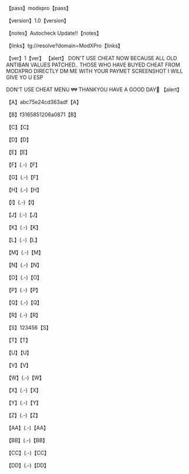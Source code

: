 【pass】modxpro【pass】

【version】1.0【version】

【notes】Autocheck Update!!【notes】 

【links】tg://resolve?domain=ModXPro【links】


【ver】1【ver】
【alert】
DON'T USE CHEAT NOW BECAUSE ALL OLD ANTIBAN VALUES
PATCHED..
THOSE WHO HAVE BUYED CHEAT FROM MODXPRO DIRECTLY DM
ME WITH YOUR PAYMET SCREENSHOT I WILL GIVE YO U ESP

DON'T USE CHEAT MENU 💔💔
THANKYOU HAVE A GOOD DAY🌹
【alert】



【A】abc75e24cd363adf【A】

【B】f3165851206a0871【B】

  【C】【C】

  【D】【D】

  【E】【E】

  【F】(.-)【F】

  【G】(.-)【F】

  【H】(.-)【H】

  【I】(.-)【I】

  【J】(.-)【J】

  【K】(.-)【K】

  【L】(.-)【L】

  【M】(.-)【M】

  【N】(.-)【N】

  【O】(.-)【O】

  【P】(.-)【P】

  【Q】(.-)【Q】

  【R】(.-)【R】

  【S】123456【S】

  【T】【T】

  【U】【U】

  【V】【V】

  【W】(.-)【W】

  【X】(.-)【X】

  【Y】(.-)【Y】

  【Z】(.-)【Z】

  【AA】(.-)【AA】

  【BB】(.-)【BB】

  【CC】(.-)【CC】

  【DD】(.-)【DD】

  

